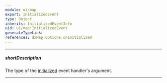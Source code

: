 ```yaml
---
module: ui/map
export: InitializedEvent
type: Object
inherits: InitializedEventInfo
uid: ui/map:InitializedEvent
generateTypeLink: 
references: dxMap.Options.onInitialized
---
```

---
##### shortDescription
The type of the [initialized]({basewidgetpath}/Events/#initialized) event handler's argument.

---
<!-- Description goes here -->